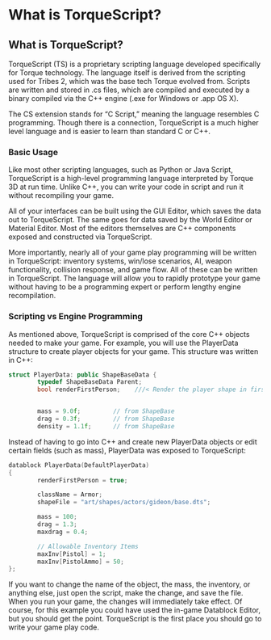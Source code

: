 # What is TorqueScript?

## What is TorqueScript?

TorqueScript (TS) is a proprietary scripting language developed specifically for Torque technology. The language itself is derived from the scripting used for Tribes 2, which was the base tech Torque evolved from. Scripts are written and stored in .cs files, which are compiled and executed by a binary compiled via the C++ engine (.exe for Windows or .app OS X).

The CS extension stands for “C Script,” meaning the language resembles C programming. Though there is a connection, TorqueScript is a much higher level language and is easier to learn than standard C or C++.

### Basic Usage

Like most other scripting languages, such as Python or Java Script, TorqueScript is a high-level programming language interpreted by Torque 3D at run time. Unlike C++, you can write your code in script and run it without recompiling your game.

All of your interfaces can be built using the GUI Editor, which saves the data out to TorqueScript. The same goes for data saved by the World Editor or Material Editor. Most of the editors themselves are C++ components exposed and constructed via TorqueScript.

More importantly, nearly all of your game play programming will be written in TorqueScript: inventory systems, win/lose scenarios, AI, weapon functionality, collision response, and game flow. All of these can be written in TorqueScript. The language will allow you to rapidly prototype your game without having to be a programming expert or perform lengthy engine recompilation.

### Scripting vs Engine Programming

As mentioned above, TorqueScript is comprised of the core C++ objects needed to make your game. For example, you will use the PlayerData structure to create player objects for your game. This structure was written in C++:

```cpp
struct PlayerData: public ShapeBaseData {
        typedef ShapeBaseData Parent;
        bool renderFirstPerson;    ///< Render the player shape in first person


        mass = 9.0f;         // from ShapeBase
        drag = 0.3f;         // from ShapeBase
        density = 1.1f;      // from ShapeBase
```

Instead of having to go into C++ and create new PlayerData objects or edit certain fields (such as mass), PlayerData was exposed to TorqueScript:

```cpp
datablock PlayerData(DefaultPlayerData)
{
        renderFirstPerson = true;

        className = Armor;
        shapeFile = "art/shapes/actors/gideon/base.dts";

        mass = 100;
        drag = 1.3;
        maxdrag = 0.4;

        // Allowable Inventory Items
        maxInv[Pistol] = 1;
        maxInv[PistolAmmo] = 50;
};
```

If you want to change the name of the object, the mass, the inventory, or anything else, just open the script, make the change, and save the file. When you run your game, the changes will immediately take effect. Of course, for this example you could have used the in-game Datablock Editor, but you should get the point. TorqueScript is the first place you should go to write your game play code.
